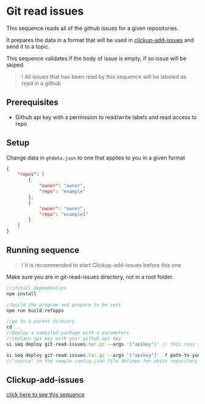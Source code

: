 # Git read issues

This sequence reads all of the github issues for a given repositories.

It prepares the data in a format that will be used in [clickup-add-issues](https://github.com/scramjetorg/reference-apps/tree/main/js/clickup-add-issues) and send it to a topic.

This sequence validates if the body of issue is empty, if so issue will be skiped.

> ! All issues that has been read by this sequence will be labeled as read in a github

## Prerequisites

- Github api key with a permission to read/write labels and read access to repo

## Setup

Change data in `ghdata.json` to one that applies to you in a given format

```json
{
    "repos": [
        {
            "owner": "owner",
            "repo": "example"
        },
        {
            "owner": "owner",
            "repo": "example1"
        }
    ]
}
```

## Running sequence
>! It is recommended to start Clickup-add-issues before this one

Make sure you are in git-read-issues directory, not in a root folder.

```js
//install dependencies
npm install

//build the program and prepare to be sent
npm run build:refapps

//go to a parent direcory
cd ..
//deploy a compiled package with a parameters
//replace api key with your github api key
si seq deploy git-read-issues.tar.gz --args '["apikey"]' // this runs the sequence without any tags specified

si seq deploy git-read-issues.tar.gz --args '["apikey"]' -f path-to-your-config.json // this runs the sequence with the tags specified in the config.json file
//"source" in the sample config.json file defines for which repository specific tags should be set
```

## Clickup-add-issues

[click here to see this sequence](https://github.com/scramjetorg/reference-apps/tree/main/js/clickup-add-issues)
